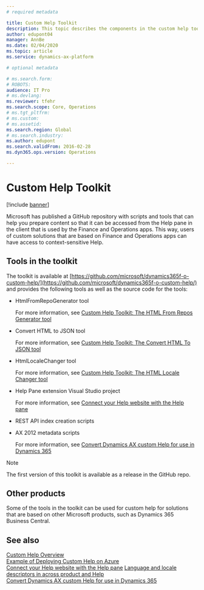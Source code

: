 ```yaml
---
# required metadata

title: Custom Help Toolkit
description: This topic describes the components in the custom help toolkit for Finance and Operations apps. 
author: edupont04
manager: AnnBe
ms.date: 02/04/2020
ms.topic: article
ms.service: dynamics-ax-platform

# optional metadata

# ms.search.form: 
# ROBOTS: 
audience: IT Pro
# ms.devlang: 
ms.reviewer: tfehr
ms.search.scope: Core, Operations
# ms.tgt_pltfrm: 
# ms.custom: 
# ms.assetid: 
ms.search.region: Global
# ms.search.industry: 
ms.author: edupont
ms.search.validFrom: 2016-02-28
ms.dyn365.ops.version: Operations

---
```


# Custom Help Toolkit

[!include [banner](../includes/banner.md)]

Microsoft has published a GitHub repository with scripts and tools that can help you prepare content so that it can be accessed from the Help pane in the client that is used by the Finance and Operations apps. This way, users of custom solutions that are based on Finance and Operations apps can have access to context-sensitive Help.  

## Tools in the toolkit

The toolkit is available at [https://github.com/microsoft/dynamics365f-o-custom-help/](https://github.com/microsoft/dynamics365f-o-custom-help/) and provides the following tools as well as the source code for the tools:

- HtmlFromRepoGenerator tool

    For more information, see [Custom Help Toolkit: The HTML From Repos Generator tool](custom-help-toolkit-HtmlFromRepoGenerator.md)

- Convert HTML to JSON tool

    For more information, see [Custom Help Toolkit: The Convert HTML To JSON tool](custom-help-toolkit-ConvertHtmlToJson.md)

- HtmlLocaleChanger tool

    For more information, see [Custom Help Toolkit: The HTML Locale Changer tool](custom-help-toolkit-HtmlLocaleChanger.md)

- Help Pane extension Visual Studio project

    For more information, see [Connect your Help website with the Help pane](connect-help-pane.md)

- REST API index creation scripts

- AX 2012 metadata scripts

    For more information, see [Convert Dynamics AX custom Help for use in Dynamics 365](migrate-dynamicsax2012.md)

> [!NOTE]
> The first version of this toolkit is available as a release in the GitHub repo.  

## Other products

Some of the tools in the toolkit can be used for custom help for solutions that are based on other Microsoft products, such as Dynamics 365 Business Central.

## See also

[Custom Help Overview](custom-help-overview)  
[Example of Deploying Custom Help on Azure](walkthrough-help-azure.md)  
[Connect your Help website with the Help pane](connect-help-pane.md)
[Language and locale descriptors in across product and Help](language-locale.md)  
[Convert Dynamics AX custom Help for use in Dynamics 365](migrate-dynamicsax2012.md)  
